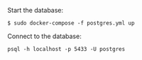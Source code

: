 
Start the database:
```
$ sudo docker-compose -f postgres.yml up
```

Connect to the database:
```
psql -h localhost -p 5433 -U postgres
```
